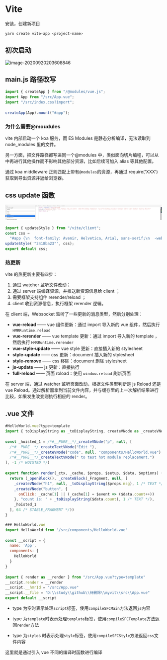 # Vite

安装，创建新项目

```bash
yarn create vite-app <project-name>
```

## 初次启动

![image-20200920203608846](https://i.loli.net/2021/03/02/BK5xIaVvTDnSUqc.png)

## main.js 路径改写

```JavaScript
import { createApp } from "/@modules/vue.js";
import App from "/src/App.vue";
import "/src/index.css?import";

createApp(App).mount("#app");
```

### **为什么需要@moudules**

vite 内部启动一个 koa 服务，而 ES Modules 是静态分析编译，无法读取到 node_modules 里的文件。

另一方面，把文件路径都写进同一个@modules 中，类似面向切片编程，可以从中再进行其他操作而不影响其他部分资源，比如后续可加入 alias 等其他配置。

通过 koa middleware 正则匹配上带有`@modules`的资源，再通过 require('XXX')获取到导出资源并返给浏览器。

## css update 函数

![image-20200920203853087](./images/image-20200920203853087.png)

```JavaScript
import { updateStyle } from "/vite/client";
const css =
  "#app {\n  font-family: Avenir, Helvetica, Arial, sans-serif;\n  -webkit-font-smoothing: antialiased;\n  -moz-osx-font-smoothing: grayscale;\n  text-align: center;\n  color: #2c3e50;\n  margin-top: 60px;\n}\n";
updateStyle('"2418ba23"', css);
export default css;
```

### 热更新

vite 的热更新主要有四步：

1. 通过 watcher 监听文件改动；
2. 通过 server 端编译资源，并推送新资源信息给 client ；
3. 需要框架支持组件 rerender/reload ；
4. client 收到资源信息，执行框架 rerender 逻辑。

在 client 端，Websocket 监听了一些更新的消息类型，然后分别处理：

- **vue-reload** —— vue 组件更新：通过 import 导入新的 vue 组件，然后执行 `HMRRuntime.reload`
- **vue-rerender** —— vue template 更新：通过 import 导入新的 template ，然后执行 `HMRRuntime.rerender`
- **vue-style-update** —— vue style 更新：直接插入新的 stylesheet
- **style-update** —— css 更新：document 插入新的 stylesheet
- **style-remove** —— css 移除：document 删除 stylesheet
- **js-update** —— js 更新：直接执行
- **full-reload** —— 页面 roload：使用 `window.reload` 刷新页面

在 server 端，通过 watcher 监听页面改动，根据文件类型判断是 js Reload 还是 vue Reload。通过解析器拿到当前文件内容，并与缓存里的上一次解析结果进行比较，如果发生改变则执行相应的 render。

## .vue 文件

```JavaScript
#HelloWorld.vue?type=template
import { toDisplayString as _toDisplayString, createVNode as _createVNode, createTextVNode as _createTextVNode, Fragment as _Fragment, openBlock as _openBlock, createBlock as _createBlock } from "/@modules/vue.js"

const _hoisted_1 = /*#__PURE__*/_createVNode("p", null, [
  /*#__PURE__*/_createTextVNode("Edit "),
  /*#__PURE__*/_createVNode("code", null, "components/HelloWorld.vue"),
  /*#__PURE__*/_createTextVNode(" to test hot module replacement.")
], -1 /* HOISTED */)

export function render(_ctx, _cache, $props, $setup, $data, $options) {
  return (_openBlock(), _createBlock(_Fragment, null, [
    _createVNode("h1", null, _toDisplayString($props.msg), 1 /* TEXT */),
    _createVNode("button", {
      onClick: _cache[1] || (_cache[1] = $event => ($data.count++))
    }, "count is: " + _toDisplayString($data.count), 1 /* TEXT */),
    _hoisted_1
  ], 64 /* STABLE_FRAGMENT */))
}
```

```JavaScript
### HelloWorld.vue
import HelloWorld from '/src/components/HelloWorld.vue'

const __script = {
  name: 'App',
  components: {
    HelloWorld
  }
}

import { render as __render } from "/src/App.vue?type=template"
__script.render = __render
__script.__hmrId = "/src/App.vue"
__script.__file = "D:\\study\\github\\待删除\\myvit\\src\\App.vue"
export default __script
```

- type 为空时表示处理`script`标签，使用`compileSFCMain`方法返回`js`内容

- type 为`template`时表示处理`template`标签，使用`compileSFCTemplate`方法返回`render`方法

- type 为`style`s 时表示处理`style`标签，使用`compileSFCStyle`方法返回`css`文件内容

这里就是通过引入 vue 不同的编译时函数进行编译
